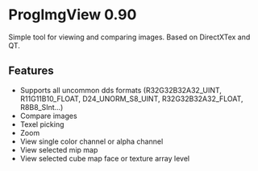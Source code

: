 ProgImgView 0.90
=======

Simple tool for viewing and comparing images. Based on DirectXTex and QT.

## Features
* Supports all uncommon dds formats (R32G32B32A32_UINT, R11G11B10_FLOAT, D24_UNORM_S8_UINT, R32G32B32A32_FLOAT, R8B8_SInt...)
* Compare images
* Texel picking
* Zoom
* View single color channel or alpha channel
* View selected mip map
* View selected cube map face or texture array level
